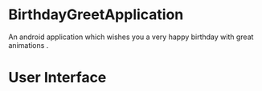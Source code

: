# BirthdayGreetApplication
An android application which wishes you a very happy birthday with great animations .
# User Interface
